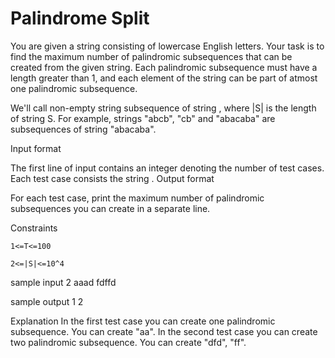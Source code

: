 # Palindrome Split

You are given a string
consisting of lowercase English letters. Your task is to find the maximum number of palindromic subsequences that can be created from the given string. Each palindromic subsequence must have a length greater than 1, and each element of the string can be part of atmost one palindromic subsequence.

We'll call non-empty string
subsequence of string
, where |S| is the length of string S. For example, strings "abcb", "cb" and "abacaba" are subsequences of string "abacaba".

Input format

The first line of input contains an integer
denoting the number of test cases.
Each test case consists the string
.
Output format

For each test case, print the maximum number of palindromic subsequences you can create in a separate line.

Constraints

`1<=T<=100`

`2<=|S|<=10^4`

sample input
2
aaad
fdffd

sample output
1
2

Explanation
In the first test case you can create one palindromic subsequence. You can create "aa".
In the second test case you can create two palindromic subsequence. You can create "dfd", "ff".


